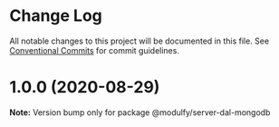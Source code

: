 # Change Log

All notable changes to this project will be documented in this file.
See [Conventional Commits](https://conventionalcommits.org) for commit guidelines.

# 1.0.0 (2020-08-29)

**Note:** Version bump only for package @modulfy/server-dal-mongodb
